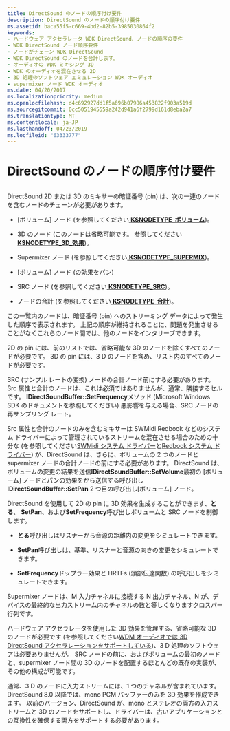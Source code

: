 ```yaml
---
title: DirectSound のノードの順序付け要件
description: DirectSound のノードの順序付け要件
ms.assetid: baca55f5-c669-4bd2-82b5-3985030864f2
keywords:
- ハードウェア アクセラレータ WDK DirectSound、ノードの順序の要件
- WDK DirectSound ノード順序要件
- ノードがチェーン WDK DirectSound
- WDK DirectSound のノードを合計します。
- オーディオの WDK ミキシング 3D
- WDK のオーディオを混在させる 2D
- 3D 処理のソフトウェア エミュレーション WDK オーディオ
- supermixer ノード WDK オーディオ
ms.date: 04/20/2017
ms.localizationpriority: medium
ms.openlocfilehash: d4c692927dd1f5a696b07986a453822f903a519d
ms.sourcegitcommit: 0cc5051945559a242d941a6f2799d161d8eba2a7
ms.translationtype: MT
ms.contentlocale: ja-JP
ms.lasthandoff: 04/23/2019
ms.locfileid: "63333777"
---
```

# <a name="directsound-node-ordering-requirements"></a>DirectSound のノードの順序付け要件


## <span id="directsound_node_ordering_requirements"></span><span id="DIRECTSOUND_NODE_ORDERING_REQUIREMENTS"></span>


DirectSound 2D または 3D のミキサーの暗証番号 (pin) は、次の一連のノードを含むノードのチェーンが必要があります。

-   [ボリューム] ノード (を参照してください[ **KSNODETYPE\_ボリューム**](https://msdn.microsoft.com/library/windows/hardware/ff537208))。

-   3D のノード (このノードは省略可能です。 参照してください[ **KSNODETYPE\_3D\_効果**](https://msdn.microsoft.com/library/windows/hardware/ff537148))。

-   Supermixer ノード (を参照してください[ **KSNODETYPE\_SUPERMIX**](https://msdn.microsoft.com/library/windows/hardware/ff537198))。

-   [ボリューム] ノード (の効果をパン)

-   SRC ノード (を参照してください[ **KSNODETYPE\_SRC**](https://msdn.microsoft.com/library/windows/hardware/ff537190))。

-   ノードの合計 (を参照してください[ **KSNODETYPE\_合計**](https://msdn.microsoft.com/library/windows/hardware/ff537196))。

この一覧内のノードは、暗証番号 (pin) へのストリーミング データによって発生した順序で表示されます。 上記の順序が維持されることに、問題を発生させることがなくこれらのノード間では、他のノードをインタリーブできます。

2D の pin には、前のリストでは、省略可能な 3D のノードを除くすべてのノードが必要です。 3D の pin には、3 D のノードを含め、リスト内のすべてのノードが必要です。

SRC (サンプル レートの変換) ノードの合計ノード前にする必要があります。 Src 属性と合計のノードは、これは必須ではありませんが、通常、隣接するセルです。 **IDirectSoundBuffer::SetFrequency**メソッド (Microsoft Windows SDK のドキュメントを参照してください) 悪影響を与える場合、SRC ノードの再サンプリング レート。

Src 属性と合計のノードのみを含むミキサーは SWMidi Redbook などのシステム ドライバーによって管理されているストリームを混在させる場合のための十分な (を参照してください[SWMidi システム ドライバー](kernel-mode-wdm-audio-components.md#swmidi_system_driver)と[Redbook システム ドライバー](kernel-mode-wdm-audio-components.md#redbook_system_driver)) が、DirectSound は、さらに、ボリュームの 2 つのノードと supermixer ノードの合計ノードの前にする必要があります。 DirectSound は、ボリュームの変更の結果を送信**IDirectSoundBuffer::SetVolume**最初の [ボリューム] ノードとパンの効果をから送信する呼び出し**IDirectSoundBuffer::SetPan** 2 つ目の呼び出し[ボリューム] ノード。

DirectSound を使用して 2D の pin に 3D 効果を生成することができます、**とる**、 **SetPan**、および**SetFrequency**呼び出しボリュームと SRC ノードを制御します。

-   **とる**呼び出しはリスナーから音源の距離内の変更をシミュレートできます。

-   **SetPan**呼び出しは、基準、リスナーと音源の向きの変更をシミュレートできます。

-   **SetFrequency**ドップラー効果と HRTFs (頭部伝達関数) の呼び出しをシミュレートできます。

Supermixer ノードは、M 入力チャネルに接続する N 出力チャネル、N が、デバイスの最終的な出力ストリーム内のチャネルの数と等しくなりますクロスバー行列です。

ハードウェア アクセラレータを使用した 3D 効果を管理する、省略可能な 3D のノードが必要です (を参照してください[WDM オーディオでは 3D DirectSound アクセラレーションをサポートしている](supporting-3d-directsound-acceleration-in-wdm-audio.md))、3 D 処理のソフトウェアは必要ありませんが。 SRC ノードの前に、およびボリュームの最初のノードと、supermixer ノード間の 3D のノードを配置するほとんどの既存の実装が、その他の構成が可能です。

通常、3 D のノードに入力ストリームには、1 つのチャネルが含まれています。 DirectSound 8.0 以降では、mono PCM バッファーのみを 3D 効果を作成できます。 以前のバージョン、DirectSound が、mono とステレオの両方の入力ストリームと 3D のノードをサポートし、ドライバーは、古いアプリケーションとの互換性を確保する両方をサポートする必要があります。

 

 




